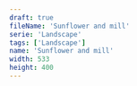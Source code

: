 ```yaml
---
draft: true
fileName: 'Sunflower and mill'
serie: 'Landscape'
tags: ['Landscape']
name: 'Sunflower and mill'
width: 533
height: 400
---
```

